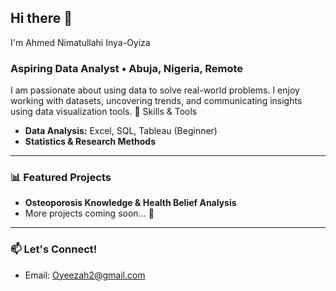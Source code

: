 ## Hi there 👋
I'm Ahmed Nimatullahi Inya-Oyiza
### Aspiring Data Analyst • Abuja, Nigeria, Remote

I am passionate about using data to solve real-world problems. I enjoy working with datasets, uncovering trends, and communicating insights using data visualization tools.
🔧 Skills & Tools
- **Data Analysis:** Excel, SQL, Tableau (Beginner)
- **Statistics & Research Methods**

---

### 📊 Featured Projects
- **Osteoporosis Knowledge & Health Belief Analysis**
- More projects coming soon... 🚀

---

### 📫 Let's Connect!
- Email: Oyeezah2@gmail.com

<!--
**Neemarh/Neemarh** is a ✨ _special_ ✨ repository because its `README.md` (this file) appears on your GitHub profile.

Here are some ideas to get you started:

- 🔭 I’m currently working on ...
- 🌱 I’m currently learning ...
- 👯 I’m loocollaboratelaborate on ...
- 🤔 I’m looking for help with ...
- 💬 Ask me about ...
- 📫 How to reach me: ...
- 😄 Pronouns: ...
- ⚡ Fun fact: ...
-->
